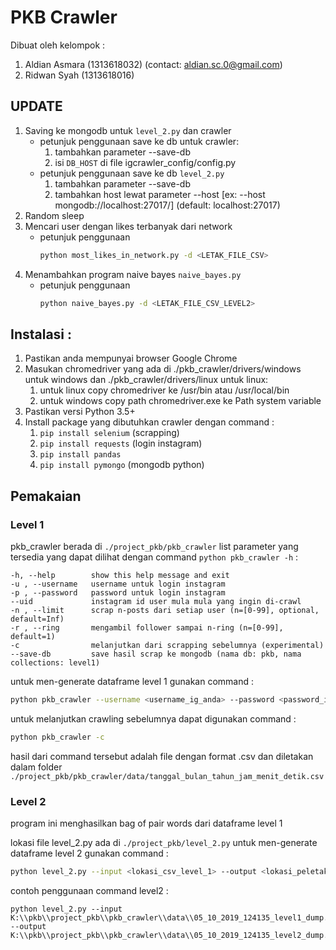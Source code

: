 # PKB Crawler
Dibuat oleh kelompok :
1. Aldian Asmara (1313618032) (contact: aldian.sc.0@gmail.com)
2. Ridwan Syah (1313618016)

## UPDATE
1. Saving ke mongodb untuk `level_2.py` dan crawler
    - petunjuk penggunaan save ke db untuk crawler:
        1. tambahkan parameter --save-db
        2. isi `DB_HOST` di file igcrawler_config/config.py
    - petunjuk penggunaan save ke db `level_2.py`
        1. tambahkan parameter --save-db
        2. tambahkan host lewat parameter --host [ex: --host mongodb://localhost:27017/] (default: localhost:27017)
2. Random sleep
3. Mencari user dengan likes terbanyak dari network
    - petunjuk penggunaan
        ```bash
        python most_likes_in_network.py -d <LETAK_FILE_CSV>
        ```
4. Menambahkan program naive bayes `naive_bayes.py`
    - petunjuk penggunaan
        ```bash
        python naive_bayes.py -d <LETAK_FILE_CSV_LEVEL2>
        ```
## Instalasi :
1. Pastikan anda mempunyai browser Google Chrome
2. Masukan chromedriver yang ada di ./pkb_crawler/drivers/windows untuk windows dan ./pkb_crawler/drivers/linux untuk linux:
    1. untuk linux copy chromedriver ke /usr/bin atau /usr/local/bin
    2. untuk windows copy path chromedriver.exe ke Path system variable
3. Pastikan versi Python 3.5+
4. Install package yang dibutuhkan crawler dengan command :
    1. `pip install selenium` (scrapping)
    2. `pip install requests` (login instagram)
    3. `pip install pandas`
    4. `pip install pymongo` (mongodb python)

## Pemakaian
### Level 1
pkb_crawler berada di `./project_pkb/pkb_crawler`
list parameter yang tersedia yang dapat dilihat dengan command `python pkb_crawler -h` :

```
-h, --help        show this help message and exit
-u , --username   username untuk login instagram 
-p , --password   password untuk login instagram
--uid             instagram id user mula mula yang ingin di-crawl
-n , --limit      scrap n-posts dari setiap user (n=[0-99], optional, default=Inf)
-r , --ring       mengambil follower sampai n-ring (n=[0-99], default=1)
-c                melanjutkan dari scrapping sebelumnya (experimental)
--save-db         save hasil scrap ke mongodb (nama db: pkb, nama collections: level1)
```

untuk men-generate dataframe level 1 gunakan command :

```bash
python pkb_crawler --username <username_ig_anda> --password <password_ig_anda> --uid <id_instagram_yang_ingin_dicrawl> --ring 4
```

untuk melanjutkan crawling sebelumnya dapat digunakan command :
```bash
python pkb_crawler -c
```

hasil dari command tersebut adalah file dengan format .csv dan diletakan dalam folder `./project_pkb/pkb_crawler/data/tanggal_bulan_tahun_jam_menit_detik.csv`

### Level 2
program ini menghasilkan bag of pair words dari dataframe level 1

lokasi file level_2.py ada di `./project_pkb/level_2.py`
untuk men-generate dataframe level 2 gunakan command :
```bash
python level_2.py --input <lokasi_csv_level_1> --output <lokasi_peletakan_csv_level_2>
```

contoh penggunaan command level2 :
```
python level_2.py --input K:\\pkb\\project_pkb\\pkb_crawler\\data\\05_10_2019_124135_level1_dump.csv --output K:\\pkb\\project_pkb\\pkb_crawler\\data\\05_10_2019_124135_level2_dump.csv
```

